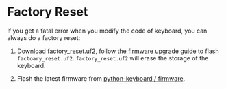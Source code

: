 # Factory Reset

If you get a fatal error when you modify the code of keyboard, you can always do a factory reset:

1. Download [factory_reset.uf2](https://gitee.com/makerdiary/python-keyboard/attach_files/469654/download), follow [the firmware upgrade guide](upgrade_firmware) to flash `factoary_reset.uf2`. `factory_reset.uf2` will erase the storage of the keyboard.

2. Flash the latest firmware from [python-keyboard / firmware](https://github.com/makerdiary/python-keyboard/tree/main/firmware).